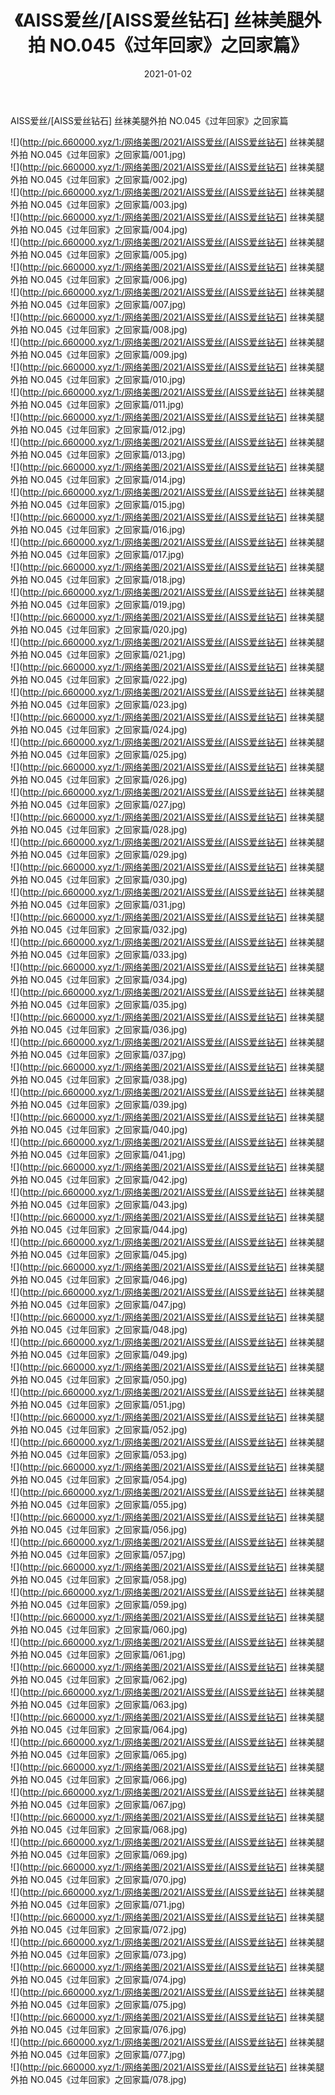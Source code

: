 ﻿---
layout: post
title:  《AISS爱丝/[AISS爱丝钻石] 丝袜美腿外拍 NO.045《过年回家》之回家篇》
date:   2021-01-02
img: http://pic.660000.xyz/1:/网络美图/2021/AISS爱丝/[AISS爱丝钻石] 丝袜美腿外拍 NO.045《过年回家》之回家篇/000.jpg
categories: [美女, 清纯, 唯美]
---

AISS爱丝/[AISS爱丝钻石] 丝袜美腿外拍 NO.045《过年回家》之回家篇

 ![](http://pic.660000.xyz/1:/网络美图/2021/AISS爱丝/[AISS爱丝钻石] 丝袜美腿外拍 NO.045《过年回家》之回家篇/001.jpg) <br>![](http://pic.660000.xyz/1:/网络美图/2021/AISS爱丝/[AISS爱丝钻石] 丝袜美腿外拍 NO.045《过年回家》之回家篇/002.jpg) <br>![](http://pic.660000.xyz/1:/网络美图/2021/AISS爱丝/[AISS爱丝钻石] 丝袜美腿外拍 NO.045《过年回家》之回家篇/003.jpg) <br>![](http://pic.660000.xyz/1:/网络美图/2021/AISS爱丝/[AISS爱丝钻石] 丝袜美腿外拍 NO.045《过年回家》之回家篇/004.jpg) <br>![](http://pic.660000.xyz/1:/网络美图/2021/AISS爱丝/[AISS爱丝钻石] 丝袜美腿外拍 NO.045《过年回家》之回家篇/005.jpg) <br>![](http://pic.660000.xyz/1:/网络美图/2021/AISS爱丝/[AISS爱丝钻石] 丝袜美腿外拍 NO.045《过年回家》之回家篇/006.jpg) <br>![](http://pic.660000.xyz/1:/网络美图/2021/AISS爱丝/[AISS爱丝钻石] 丝袜美腿外拍 NO.045《过年回家》之回家篇/007.jpg) <br>![](http://pic.660000.xyz/1:/网络美图/2021/AISS爱丝/[AISS爱丝钻石] 丝袜美腿外拍 NO.045《过年回家》之回家篇/008.jpg) <br>![](http://pic.660000.xyz/1:/网络美图/2021/AISS爱丝/[AISS爱丝钻石] 丝袜美腿外拍 NO.045《过年回家》之回家篇/009.jpg) <br>![](http://pic.660000.xyz/1:/网络美图/2021/AISS爱丝/[AISS爱丝钻石] 丝袜美腿外拍 NO.045《过年回家》之回家篇/010.jpg) <br>![](http://pic.660000.xyz/1:/网络美图/2021/AISS爱丝/[AISS爱丝钻石] 丝袜美腿外拍 NO.045《过年回家》之回家篇/011.jpg) <br>![](http://pic.660000.xyz/1:/网络美图/2021/AISS爱丝/[AISS爱丝钻石] 丝袜美腿外拍 NO.045《过年回家》之回家篇/012.jpg) <br>![](http://pic.660000.xyz/1:/网络美图/2021/AISS爱丝/[AISS爱丝钻石] 丝袜美腿外拍 NO.045《过年回家》之回家篇/013.jpg) <br>![](http://pic.660000.xyz/1:/网络美图/2021/AISS爱丝/[AISS爱丝钻石] 丝袜美腿外拍 NO.045《过年回家》之回家篇/014.jpg) <br>![](http://pic.660000.xyz/1:/网络美图/2021/AISS爱丝/[AISS爱丝钻石] 丝袜美腿外拍 NO.045《过年回家》之回家篇/015.jpg) <br>![](http://pic.660000.xyz/1:/网络美图/2021/AISS爱丝/[AISS爱丝钻石] 丝袜美腿外拍 NO.045《过年回家》之回家篇/016.jpg) <br>![](http://pic.660000.xyz/1:/网络美图/2021/AISS爱丝/[AISS爱丝钻石] 丝袜美腿外拍 NO.045《过年回家》之回家篇/017.jpg) <br>![](http://pic.660000.xyz/1:/网络美图/2021/AISS爱丝/[AISS爱丝钻石] 丝袜美腿外拍 NO.045《过年回家》之回家篇/018.jpg) <br>![](http://pic.660000.xyz/1:/网络美图/2021/AISS爱丝/[AISS爱丝钻石] 丝袜美腿外拍 NO.045《过年回家》之回家篇/019.jpg) <br>![](http://pic.660000.xyz/1:/网络美图/2021/AISS爱丝/[AISS爱丝钻石] 丝袜美腿外拍 NO.045《过年回家》之回家篇/020.jpg) <br>![](http://pic.660000.xyz/1:/网络美图/2021/AISS爱丝/[AISS爱丝钻石] 丝袜美腿外拍 NO.045《过年回家》之回家篇/021.jpg) <br>![](http://pic.660000.xyz/1:/网络美图/2021/AISS爱丝/[AISS爱丝钻石] 丝袜美腿外拍 NO.045《过年回家》之回家篇/022.jpg) <br>![](http://pic.660000.xyz/1:/网络美图/2021/AISS爱丝/[AISS爱丝钻石] 丝袜美腿外拍 NO.045《过年回家》之回家篇/023.jpg) <br>![](http://pic.660000.xyz/1:/网络美图/2021/AISS爱丝/[AISS爱丝钻石] 丝袜美腿外拍 NO.045《过年回家》之回家篇/024.jpg) <br>![](http://pic.660000.xyz/1:/网络美图/2021/AISS爱丝/[AISS爱丝钻石] 丝袜美腿外拍 NO.045《过年回家》之回家篇/025.jpg) <br>![](http://pic.660000.xyz/1:/网络美图/2021/AISS爱丝/[AISS爱丝钻石] 丝袜美腿外拍 NO.045《过年回家》之回家篇/026.jpg) <br>![](http://pic.660000.xyz/1:/网络美图/2021/AISS爱丝/[AISS爱丝钻石] 丝袜美腿外拍 NO.045《过年回家》之回家篇/027.jpg) <br>![](http://pic.660000.xyz/1:/网络美图/2021/AISS爱丝/[AISS爱丝钻石] 丝袜美腿外拍 NO.045《过年回家》之回家篇/028.jpg) <br>![](http://pic.660000.xyz/1:/网络美图/2021/AISS爱丝/[AISS爱丝钻石] 丝袜美腿外拍 NO.045《过年回家》之回家篇/029.jpg) <br>![](http://pic.660000.xyz/1:/网络美图/2021/AISS爱丝/[AISS爱丝钻石] 丝袜美腿外拍 NO.045《过年回家》之回家篇/030.jpg) <br>![](http://pic.660000.xyz/1:/网络美图/2021/AISS爱丝/[AISS爱丝钻石] 丝袜美腿外拍 NO.045《过年回家》之回家篇/031.jpg) <br>![](http://pic.660000.xyz/1:/网络美图/2021/AISS爱丝/[AISS爱丝钻石] 丝袜美腿外拍 NO.045《过年回家》之回家篇/032.jpg) <br>![](http://pic.660000.xyz/1:/网络美图/2021/AISS爱丝/[AISS爱丝钻石] 丝袜美腿外拍 NO.045《过年回家》之回家篇/033.jpg) <br>![](http://pic.660000.xyz/1:/网络美图/2021/AISS爱丝/[AISS爱丝钻石] 丝袜美腿外拍 NO.045《过年回家》之回家篇/034.jpg) <br>![](http://pic.660000.xyz/1:/网络美图/2021/AISS爱丝/[AISS爱丝钻石] 丝袜美腿外拍 NO.045《过年回家》之回家篇/035.jpg) <br>![](http://pic.660000.xyz/1:/网络美图/2021/AISS爱丝/[AISS爱丝钻石] 丝袜美腿外拍 NO.045《过年回家》之回家篇/036.jpg) <br>![](http://pic.660000.xyz/1:/网络美图/2021/AISS爱丝/[AISS爱丝钻石] 丝袜美腿外拍 NO.045《过年回家》之回家篇/037.jpg) <br>![](http://pic.660000.xyz/1:/网络美图/2021/AISS爱丝/[AISS爱丝钻石] 丝袜美腿外拍 NO.045《过年回家》之回家篇/038.jpg) <br>![](http://pic.660000.xyz/1:/网络美图/2021/AISS爱丝/[AISS爱丝钻石] 丝袜美腿外拍 NO.045《过年回家》之回家篇/039.jpg) <br>![](http://pic.660000.xyz/1:/网络美图/2021/AISS爱丝/[AISS爱丝钻石] 丝袜美腿外拍 NO.045《过年回家》之回家篇/040.jpg) <br>![](http://pic.660000.xyz/1:/网络美图/2021/AISS爱丝/[AISS爱丝钻石] 丝袜美腿外拍 NO.045《过年回家》之回家篇/041.jpg) <br>![](http://pic.660000.xyz/1:/网络美图/2021/AISS爱丝/[AISS爱丝钻石] 丝袜美腿外拍 NO.045《过年回家》之回家篇/042.jpg) <br>![](http://pic.660000.xyz/1:/网络美图/2021/AISS爱丝/[AISS爱丝钻石] 丝袜美腿外拍 NO.045《过年回家》之回家篇/043.jpg) <br>![](http://pic.660000.xyz/1:/网络美图/2021/AISS爱丝/[AISS爱丝钻石] 丝袜美腿外拍 NO.045《过年回家》之回家篇/044.jpg) <br>![](http://pic.660000.xyz/1:/网络美图/2021/AISS爱丝/[AISS爱丝钻石] 丝袜美腿外拍 NO.045《过年回家》之回家篇/045.jpg) <br>![](http://pic.660000.xyz/1:/网络美图/2021/AISS爱丝/[AISS爱丝钻石] 丝袜美腿外拍 NO.045《过年回家》之回家篇/046.jpg) <br>![](http://pic.660000.xyz/1:/网络美图/2021/AISS爱丝/[AISS爱丝钻石] 丝袜美腿外拍 NO.045《过年回家》之回家篇/047.jpg) <br>![](http://pic.660000.xyz/1:/网络美图/2021/AISS爱丝/[AISS爱丝钻石] 丝袜美腿外拍 NO.045《过年回家》之回家篇/048.jpg) <br>![](http://pic.660000.xyz/1:/网络美图/2021/AISS爱丝/[AISS爱丝钻石] 丝袜美腿外拍 NO.045《过年回家》之回家篇/049.jpg) <br>![](http://pic.660000.xyz/1:/网络美图/2021/AISS爱丝/[AISS爱丝钻石] 丝袜美腿外拍 NO.045《过年回家》之回家篇/050.jpg) <br>![](http://pic.660000.xyz/1:/网络美图/2021/AISS爱丝/[AISS爱丝钻石] 丝袜美腿外拍 NO.045《过年回家》之回家篇/051.jpg) <br>![](http://pic.660000.xyz/1:/网络美图/2021/AISS爱丝/[AISS爱丝钻石] 丝袜美腿外拍 NO.045《过年回家》之回家篇/052.jpg) <br>![](http://pic.660000.xyz/1:/网络美图/2021/AISS爱丝/[AISS爱丝钻石] 丝袜美腿外拍 NO.045《过年回家》之回家篇/053.jpg) <br>![](http://pic.660000.xyz/1:/网络美图/2021/AISS爱丝/[AISS爱丝钻石] 丝袜美腿外拍 NO.045《过年回家》之回家篇/054.jpg) <br>![](http://pic.660000.xyz/1:/网络美图/2021/AISS爱丝/[AISS爱丝钻石] 丝袜美腿外拍 NO.045《过年回家》之回家篇/055.jpg) <br>![](http://pic.660000.xyz/1:/网络美图/2021/AISS爱丝/[AISS爱丝钻石] 丝袜美腿外拍 NO.045《过年回家》之回家篇/056.jpg) <br>![](http://pic.660000.xyz/1:/网络美图/2021/AISS爱丝/[AISS爱丝钻石] 丝袜美腿外拍 NO.045《过年回家》之回家篇/057.jpg) <br>![](http://pic.660000.xyz/1:/网络美图/2021/AISS爱丝/[AISS爱丝钻石] 丝袜美腿外拍 NO.045《过年回家》之回家篇/058.jpg) <br>![](http://pic.660000.xyz/1:/网络美图/2021/AISS爱丝/[AISS爱丝钻石] 丝袜美腿外拍 NO.045《过年回家》之回家篇/059.jpg) <br>![](http://pic.660000.xyz/1:/网络美图/2021/AISS爱丝/[AISS爱丝钻石] 丝袜美腿外拍 NO.045《过年回家》之回家篇/060.jpg) <br>![](http://pic.660000.xyz/1:/网络美图/2021/AISS爱丝/[AISS爱丝钻石] 丝袜美腿外拍 NO.045《过年回家》之回家篇/061.jpg) <br>![](http://pic.660000.xyz/1:/网络美图/2021/AISS爱丝/[AISS爱丝钻石] 丝袜美腿外拍 NO.045《过年回家》之回家篇/062.jpg) <br>![](http://pic.660000.xyz/1:/网络美图/2021/AISS爱丝/[AISS爱丝钻石] 丝袜美腿外拍 NO.045《过年回家》之回家篇/063.jpg) <br>![](http://pic.660000.xyz/1:/网络美图/2021/AISS爱丝/[AISS爱丝钻石] 丝袜美腿外拍 NO.045《过年回家》之回家篇/064.jpg) <br>![](http://pic.660000.xyz/1:/网络美图/2021/AISS爱丝/[AISS爱丝钻石] 丝袜美腿外拍 NO.045《过年回家》之回家篇/065.jpg) <br>![](http://pic.660000.xyz/1:/网络美图/2021/AISS爱丝/[AISS爱丝钻石] 丝袜美腿外拍 NO.045《过年回家》之回家篇/066.jpg) <br>![](http://pic.660000.xyz/1:/网络美图/2021/AISS爱丝/[AISS爱丝钻石] 丝袜美腿外拍 NO.045《过年回家》之回家篇/067.jpg) <br>![](http://pic.660000.xyz/1:/网络美图/2021/AISS爱丝/[AISS爱丝钻石] 丝袜美腿外拍 NO.045《过年回家》之回家篇/068.jpg) <br>![](http://pic.660000.xyz/1:/网络美图/2021/AISS爱丝/[AISS爱丝钻石] 丝袜美腿外拍 NO.045《过年回家》之回家篇/069.jpg) <br>![](http://pic.660000.xyz/1:/网络美图/2021/AISS爱丝/[AISS爱丝钻石] 丝袜美腿外拍 NO.045《过年回家》之回家篇/070.jpg) <br>![](http://pic.660000.xyz/1:/网络美图/2021/AISS爱丝/[AISS爱丝钻石] 丝袜美腿外拍 NO.045《过年回家》之回家篇/071.jpg) <br>![](http://pic.660000.xyz/1:/网络美图/2021/AISS爱丝/[AISS爱丝钻石] 丝袜美腿外拍 NO.045《过年回家》之回家篇/072.jpg) <br>![](http://pic.660000.xyz/1:/网络美图/2021/AISS爱丝/[AISS爱丝钻石] 丝袜美腿外拍 NO.045《过年回家》之回家篇/073.jpg) <br>![](http://pic.660000.xyz/1:/网络美图/2021/AISS爱丝/[AISS爱丝钻石] 丝袜美腿外拍 NO.045《过年回家》之回家篇/074.jpg) <br>![](http://pic.660000.xyz/1:/网络美图/2021/AISS爱丝/[AISS爱丝钻石] 丝袜美腿外拍 NO.045《过年回家》之回家篇/075.jpg) <br>![](http://pic.660000.xyz/1:/网络美图/2021/AISS爱丝/[AISS爱丝钻石] 丝袜美腿外拍 NO.045《过年回家》之回家篇/076.jpg) <br>![](http://pic.660000.xyz/1:/网络美图/2021/AISS爱丝/[AISS爱丝钻石] 丝袜美腿外拍 NO.045《过年回家》之回家篇/077.jpg) <br>![](http://pic.660000.xyz/1:/网络美图/2021/AISS爱丝/[AISS爱丝钻石] 丝袜美腿外拍 NO.045《过年回家》之回家篇/078.jpg) <br>